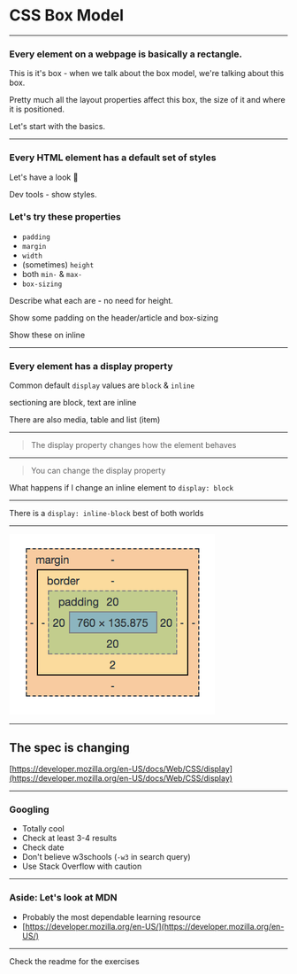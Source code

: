 # CSS Box Model

---

### Every element on a webpage is basically a rectangle.

This is it's box - when we talk about the box model, we're talking about this box.

Pretty much all the layout properties affect this box, the size of it and where it is positioned.

Let's start with the basics.

---

### Every HTML element has a default set of styles

Let's have a look 👀

Dev tools - show styles.

### Let's try these properties

- `padding`
- `margin`
- `width`
- (sometimes) `height`
- both `min-` & `max-`
- `box-sizing`

Describe what each are - no need for height.

Show some padding on the header/article and box-sizing

Show these on inline

---

### Every element has a display property

Common default `display` values are `block` & `inline`

sectioning are block, text are inline

There are also media, table and list (item)

---

>The display property changes how the element behaves

---

>You can change the display property

What happens if I change an inline element to `display: block`

---

There is a `display: inline-block` best of both worlds

---

![box model diagram](resources/boxmodel.png)

---

## The spec is changing

[https://developer.mozilla.org/en-US/docs/Web/CSS/display](https://developer.mozilla.org/en-US/docs/Web/CSS/display)

---

### Googling

- Totally cool
- Check at least 3-4 results
- Check date
- Don't believe w3schools (`-w3` in search query)
- Use Stack Overflow with caution

---

### Aside: Let's look at MDN

- Probably the most dependable learning resource
- [https://developer.mozilla.org/en-US/](https://developer.mozilla.org/en-US/)

---

Check the readme for the exercises